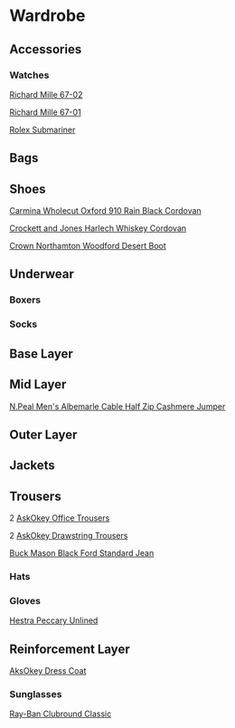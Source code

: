 # Wardrobe

## Accessories

### Watches

[Richard Mille 67-02](https://www.richardmille.com/collections/rm-67-02-automatic-extra-flat)

[Richard Mille 67-01](https://www.richardmille.com/collections/rm-67-01-automatic-extra-flat)

[Rolex Submariner](https://www.rolex.com/en-us/watches/submariner/m124060-0001)

## Bags

## Shoes

[Carmina Wholecut Oxford 910 Rain Black Cordovan](https://www.carminashoemaker.com/oxford-cordovan-black-910)

[Crockett and Jones Harlech Whiskey Cordovan](https://eu.crockettandjones.com/collections/shell-cordovan-collection/products/harlech-whisky-cordovan)

[Crown Northamton Woodford Desert Boot](https://crownnorthampton.com/en-se/collections/stitchdown-construction/products/woodford-desert-boot-snuff-janus-calf-suede?variant=31905492041795)

## Underwear

### Boxers

### Socks

## Base Layer


## Mid Layer

[N.Peal Men's Albemarle Cable Half Zip Cashmere Jumper](https://eu.npeal.com/products/mens-cable-half-zip-cashmere-jumper-navy-blue-melange)

## Outer Layer

## Jackets

## Trousers

2 [AskOkey Office Trousers](https://askokey.com/shop/trousers/office-trousers)

2 [AskOkey Drawstring Trousers](https://askokey.com/shop/trousers/drawstring-trousers)

[Buck Mason Black Ford Standard Jean](https://www.buckmason.com/products/standard-black-jean/)

### Hats

### Gloves

[Hestra Peccary Unlined](https://www.hestragloves.se/peccary-unlined-palm-button-black)

## Reinforcement Layer

[AksOkey Dress Coat](https://askokey.com/shop/coats/dress-coat)

### Sunglasses

[Ray-Ban Clubround Classic](https://www.ray-ban.com/sweden/sunglasses/RB4246%20UNISEX%20clubround%20classic-svart/8053672559682)
